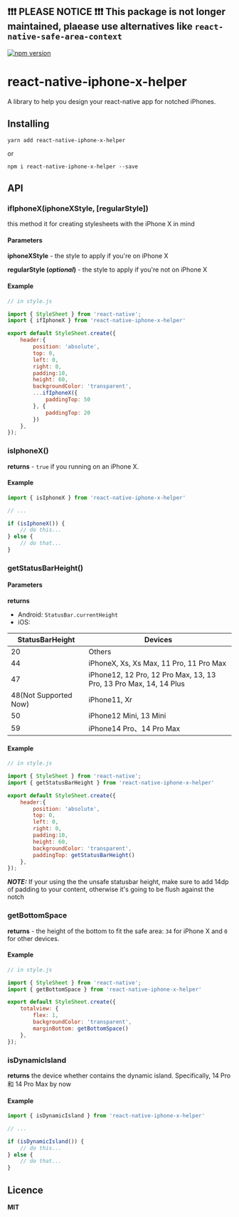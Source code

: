 ## ❗❗❗ PLEASE NOTICE ❗❗❗ This package is not longer maintained, plaease use alternatives like `react-native-safe-area-context`

[![npm version](https://badge.fury.io/js/react-native-iphone-x-helper.svg)](https://badge.fury.io/js/react-native-iphone-x-helper)

# react-native-iphone-x-helper
A library to help you design your react-native app for notched iPhones.

## Installing ##
`yarn add react-native-iphone-x-helper`

or

`npm i react-native-iphone-x-helper --save`

## API ##

### ifIphoneX(iphoneXStyle, \[regularStyle\]) ###
this method it for creating stylesheets with the iPhone X in mind

#### Parameters ####
**iphoneXStyle** - the style to apply if you're on iPhone X

**regularStyle (*optional*)** - the style to apply if you're not on iPhone X

#### Example ####
```js
// in style.js

import { StyleSheet } from 'react-native';
import { ifIphoneX } from 'react-native-iphone-x-helper'

export default StyleSheet.create({
    header:{
        position: 'absolute',
        top: 0,
        left: 0,
        right: 0,
        padding:10,
        height: 60,
        backgroundColor: 'transparent',
        ...ifIphoneX({
            paddingTop: 50
        }, {
            paddingTop: 20
        })
    },
});
```

### isIphoneX() ###

**returns** - `true` if you running on an iPhone X.

#### Example ####
```js
import { isIphoneX } from 'react-native-iphone-x-helper'

// ...

if (isIphoneX()) {
    // do this...
} else {
    // do that...
}
```

### getStatusBarHeight() ###

#### Parameters ####
**returns** 
+ Android: `StatusBar.currentHeight`
+ iOS:


| StatusBarHeight | Devices | 
| -- | -- |
| 20 | Others |
| 44 | iPhoneX, Xs, Xs Max, 11 Pro, 11 Pro Max |
| 47 | iPhone12, 12 Pro, 12 Pro Max, 13, 13 Pro, 13 Pro Max, 14, 14 Plus |
| 48(Not Supported Now) | iPhone11, Xr |
| 50 | iPhone12 Mini, 13 Mini |
| 59 | iPhone14 Pro、14 Pro Max |


#### Example ####

```js
// in style.js

import { StyleSheet } from 'react-native';
import { getStatusBarHeight } from 'react-native-iphone-x-helper'

export default StyleSheet.create({
    header:{
        position: 'absolute',
        top: 0,
        left: 0,
        right: 0,
        padding:10,
        height: 60,
        backgroundColor: 'transparent',
        paddingTop: getStatusBarHeight()
    },
});
```

***NOTE:*** If your using the the unsafe statusbar height, make sure to add 14dp of padding to your content, otherwise it's going to be flush against the notch

### getBottomSpace ###

**returns** - the height of the bottom to fit the safe area: `34` for iPhone X and `0` for other devices.

#### Example ####

```js
// in style.js

import { StyleSheet } from 'react-native';
import { getBottomSpace } from 'react-native-iphone-x-helper'

export default StyleSheet.create({
    totalview: {
        flex: 1,
        backgroundColor: 'transparent',
        marginBottom: getBottomSpace()
    },
});
```

### isDynamicIsland ###

**returns** the device whether contains the dynamic island. Specifically, 14 Pro 和 14 Pro Max by now

#### Example ####
```js
import { isDynamicIsland } from 'react-native-iphone-x-helper'

// ...

if (isDynamicIsland()) {
    // do this...
} else {
    // do that...
}
```

## Licence ##
**MIT**
